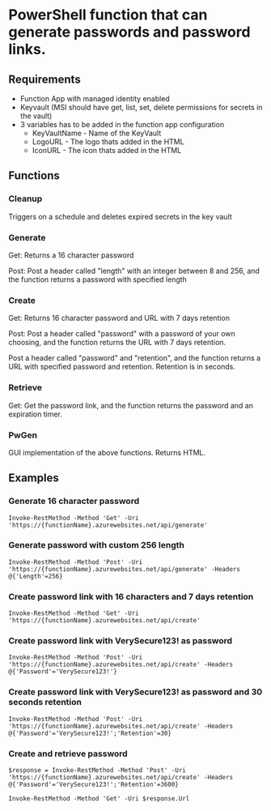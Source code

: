 # PowerShell function that can generate passwords and password links.

## Requirements

- Function App with managed identity enabled
- Keyvault (MSI should have get, list, set, delete permissions for secrets in the vault)
- 3 variables has to be added in the function app configuration
    - KeyVaultName -  Name of the KeyVault
    - LogoURL - The logo thats added in the HTML
    - IconURL - The icon thats added in the HTML

## Functions

### Cleanup

Triggers on a schedule and deletes expired secrets in the key vault

### Generate

Get: Returns a 16 character password

Post: Post a header called "length" with an integer between 8 and 256, and the function returns a password with specified length

### Create

Get: Returns 16 character password and URL with 7 days retention

Post: Post a header called "password" with a password of your own choosing, and the function returns the URL with 7 days retention.

Post a header called "password" and "retention", and the function returns a URL with specified password and retention. Retention is in seconds.

### Retrieve

Get: Get the password link, and the function returns the password and an expiration timer.

### PwGen

GUI implementation of the above functions. Returns HTML.

## Examples

### Generate 16 character password
`Invoke-RestMethod -Method 'Get' -Uri 'https://{functionName}.azurewebsites.net/api/generate'`

### Generate password with custom 256 length
`Invoke-RestMethod -Method 'Post' -Uri 'https://{functionName}.azurewebsites.net/api/generate' -Headers @{'Length'=256}`

### Create password link with 16 characters and 7 days retention
`Invoke-RestMethod -Method 'Get' -Uri 'https://{functionName}.azurewebsites.net/api/create'`

### Create password link with VerySecure123! as password
`Invoke-RestMethod -Method 'Post' -Uri 'https://{functionName}.azurewebsites.net/api/create' -Headers @{'Password'='VerySecure123!'}`

### Create password link with VerySecure123! as password and 30 seconds retention
`Invoke-RestMethod -Method 'Post' -Uri 'https://{functionName}.azurewebsites.net/api/create' -Headers @{'Password'='VerySecure123!';'Retention'=30}`

### Create and retrieve password
`$response = Invoke-RestMethod -Method 'Post' -Uri 'https://{functionName}.azurewebsites.net/api/create' -Headers @{'Password'='VerySecure123!';'Retention'=3600}`

`Invoke-RestMethod -Method 'Get' -Uri $response.Url`